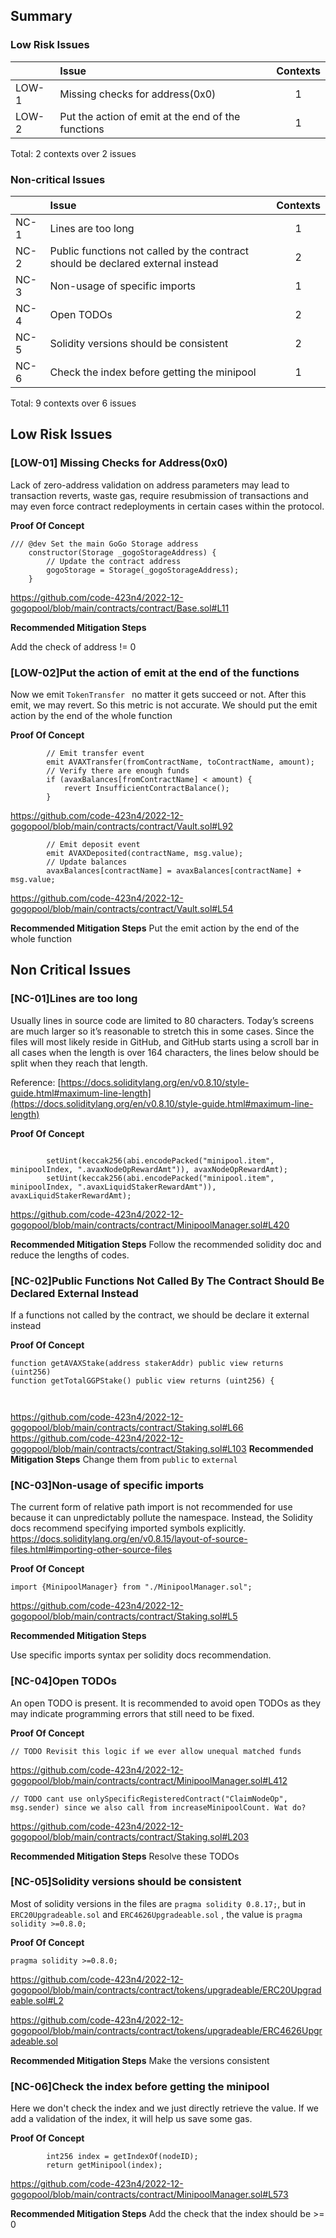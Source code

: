 ## Summary

### Low Risk Issues
|                               | Issue                                    | Contexts |
| ----------------------------- | :--------------------------------------- | :------: |
| LOW-1 | Missing checks for address(0x0)          |    1     |
| LOW-2 | Put the action of emit at the end of the functions          |    1     |


Total: 2 contexts over 2 issues

### Non-critical Issues
|                             | Issue                                    | Contexts |
| --------------------------- | :--------------------------------------- | :------: |
| NC-1 | Lines are too long                       |      1   |
| NC-2 | Public functions not called by the contract should be declared external instead              |      2   |
| NC-3 | Non-usage of specific imports |   1  |
| NC-4 | Open TODOs |   2  |
| NC-5 | Solidity versions should be consistent | 2| 
| NC-6 | Check the index before getting the minipool | 1 |


Total: 9 contexts over 6 issues

## Low Risk Issues

### [LOW-01] Missing Checks for Address(0x0) </a>

Lack of zero-address validation on address parameters may lead to transaction reverts, waste gas, require resubmission of transactions and may even force contract redeployments in certain cases within the protocol.

**Proof Of Concept**
```
/// @dev Set the main GoGo Storage address
	constructor(Storage _gogoStorageAddress) {
		// Update the contract address
		gogoStorage = Storage(_gogoStorageAddress);
	}
```

https://github.com/code-423n4/2022-12-gogopool/blob/main/contracts/contract/Base.sol#L11


**Recommended Mitigation Steps**

Add the check of address != 0

### [LOW-02]Put the action of emit at the end of the functions
Now we emit ```TokenTransfer ``` no matter it gets succeed or not. After this emit, we may revert. So this metric is not accurate. We should put the emit action by the end of the whole function

**Proof Of Concept**

```
		// Emit transfer event
		emit AVAXTransfer(fromContractName, toContractName, amount);
		// Verify there are enough funds
		if (avaxBalances[fromContractName] < amount) {
			revert InsufficientContractBalance();
		}
```
https://github.com/code-423n4/2022-12-gogopool/blob/main/contracts/contract/Vault.sol#L92

```
		// Emit deposit event
		emit AVAXDeposited(contractName, msg.value);
		// Update balances
		avaxBalances[contractName] = avaxBalances[contractName] + msg.value;
```
https://github.com/code-423n4/2022-12-gogopool/blob/main/contracts/contract/Vault.sol#L54

**Recommended Mitigation Steps**
Put the emit action by the end of the whole function

## Non Critical Issues


### [NC-01]Lines are too long

Usually lines in source code are limited to 80 characters. Today’s screens are much larger so it’s reasonable to stretch this in some cases. Since the files will most likely reside in GitHub, and GitHub starts using a scroll bar in all cases when the length is over 164 characters, the lines below should be split when they reach that length.

Reference:
[https://docs.soliditylang.org/en/v0.8.10/style-guide.html#maximum-line-length](https://docs.soliditylang.org/en/v0.8.10/style-guide.html#maximum-line-length)


**Proof Of Concept**

```

		setUint(keccak256(abi.encodePacked("minipool.item", minipoolIndex, ".avaxNodeOpRewardAmt")), avaxNodeOpRewardAmt);
		setUint(keccak256(abi.encodePacked("minipool.item", minipoolIndex, ".avaxLiquidStakerRewardAmt")), avaxLiquidStakerRewardAmt);
```
https://github.com/code-423n4/2022-12-gogopool/blob/main/contracts/contract/MinipoolManager.sol#L420

**Recommended Mitigation Steps**
Follow the recommended solidity doc and reduce the lengths of codes.


### [NC-02]Public Functions Not Called By The Contract Should Be Declared External Instead

If a functions not called by the contract, we should be declare it external instead


**Proof Of Concept**


```
function getAVAXStake(address stakerAddr) public view returns (uint256) 
function getTotalGGPStake() public view returns (uint256) {
    
    
```

https://github.com/code-423n4/2022-12-gogopool/blob/main/contracts/contract/Staking.sol#L66
https://github.com/code-423n4/2022-12-gogopool/blob/main/contracts/contract/Staking.sol#L103
**Recommended Mitigation Steps**
Change them from ```public``` to  ```external```


### [NC-03]Non-usage of specific imports

The current form of relative path import is not recommended for use because it can unpredictably pollute the namespace.
Instead, the Solidity docs recommend specifying imported symbols explicitly.
https://docs.soliditylang.org/en/v0.8.15/layout-of-source-files.html#importing-other-source-files

**Proof Of Concept**

```
import {MinipoolManager} from "./MinipoolManager.sol";
```

https://github.com/code-423n4/2022-12-gogopool/blob/main/contracts/contract/Staking.sol#L5


**Recommended Mitigation Steps**

Use specific imports syntax per solidity docs recommendation.




###  [NC-04]Open TODOs

An open TODO is present. It is recommended to avoid open TODOs as they may indicate programming errors that still need to be fixed.

**Proof Of Concept**

```
// TODO Revisit this logic if we ever allow unequal matched funds
```

https://github.com/code-423n4/2022-12-gogopool/blob/main/contracts/contract/MinipoolManager.sol#L412


```
// TODO cant use onlySpecificRegisteredContract("ClaimNodeOp", msg.sender) since we also call from increaseMinipoolCount. Wat do?
```
https://github.com/code-423n4/2022-12-gogopool/blob/main/contracts/contract/Staking.sol#L203

**Recommended Mitigation Steps**
Resolve these TODOs

### [NC-05]Solidity versions should be consistent

Most of solidity versions in the files are ```pragma solidity 0.8.17;```, but in ```ERC20Upgradeable.sol``` and ```ERC4626Upgradeable.sol```
, the value is ```pragma solidity >=0.8.0;```

**Proof Of Concept**
```
pragma solidity >=0.8.0;
```
https://github.com/code-423n4/2022-12-gogopool/blob/main/contracts/contract/tokens/upgradeable/ERC20Upgradeable.sol#L2

https://github.com/code-423n4/2022-12-gogopool/blob/main/contracts/contract/tokens/upgradeable/ERC4626Upgradeable.sol

**Recommended Mitigation Steps**
Make the versions consistent

### [NC-06]Check the index before getting the minipool

Here we don't check the index and we just directly retrieve the value. If we add a validation of the index, it will help us save some gas.

**Proof Of Concept**
```
		int256 index = getIndexOf(nodeID);
		return getMinipool(index);
```
https://github.com/code-423n4/2022-12-gogopool/blob/main/contracts/contract/MinipoolManager.sol#L573

**Recommended Mitigation Steps**
Add the check that the index should be >= 0


​



